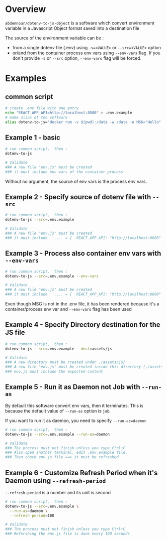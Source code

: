 # Overview

`abdennour/dotenv-to-js-object` is a software which convert environment variable in a Javascript Object format saved into a destination file

The source of the environment variable can be :
- from a single dotenv file (.env) using `-s=<VALUE>` or `--src=<VALUE>` option
- or/and from the container process env vars using `--env-vars` flag. If you don't provide `-s` or `--src` option, `--env-vars` flag will be forced.

# Examples

## common script

```sh
# create .env file with one entry
echo "REACT_APP_API=http://localhost:8080" > .env.example
# make alias of the software
alias dotenv-to-js='docker run -v $(pwd):/data -w /data -e MSG="Hello" abdennour/dotenv-to-js-object'

```

## Example 1 - basic


```sh
# run common script,  then :
dotenv-to-js

# Validate
### A new file "env.js" must be created 
### it must include env vars of the container process
```
Without no argument, the source of env vars is the process env vars.


## Example 2 - Specify source of dotenv file with `--src`

```sh
# run common script,  then :
dotenv-to-js --src=.env.example

# Validate
### A new file "env.js" must be created 
### it must include  '.... = {  REACT_APP_API: "http://localhost:8080" '}
```

## Example 3 - Process also container env vars with `--env-vars`

```sh
# run common script,  then :
dotenv-to-js --src=.env.example --env-vars

# Validate
### A new file "env.js" must be created 
### it must include  '.... = {  REACT_APP_API: "http://localhost:8080" ', .... , MSG: 'Hello'}

```

Even though MSG is not in the .env file, it has been rendered because it's a container/process env var and `--env-vars` flag has been used

## Example 4 - Specify Directory destination for the JS file

```sh
# run common script,  then :
dotenv-to-js --src=.env.example --dest=assets/js

# Validate
### A new directory must be created under ./assets/js/
### A new file "env.js" must be created inside this directory (./assets/js/)
### env.js must include the expected content  
```

## Example 5 - Run it as Daemon not Job with `--run-as`

By default this software convert env vars, then it terminates.
This is because the default value of `--run-as` option is `job`.

If you want to run it as daemon, you need to specify `--run-as=daemon`

```sh
# run common script,  then :
dotenv-to-js --src=.env.example --run-as=daemon

# Validate
### The process must not finish unless you type Ctrl+C  
### Also open another terminal, edit .env.example file.
### Then check env.js file ==> it must be refreshed
```

## Example 6 - Customize Refresh Period when it's Daemon using `--refresh-period`

`--refresh-period` is a number and its unit is second
```sh
# run common script,  then :
dotenv-to-js --src=.env.example \
  --run-as=daemon \
  --refresh-period=100

# Validate
### The process must not finish unless you type Ctrl+C 
### Refershing the env.js file is done every 100 seconds 
```